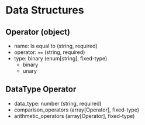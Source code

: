 # Data Structures

## Operator (object)
+ name: Is equal to (string, required)
+ operator: `==` (string, required)
+ type: binary (enum[string], fixed-type)
    - binary
    - unary

## DataType Operator
+ data_type: number (string, required)
+ comparison_operators (array[Operator], fixed-type)
+ arithmetic_operators (array[Operator], fixed-type)
